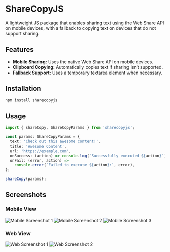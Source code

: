 # ShareCopyJS

A lightweight JS package that enables sharing text using the Web Share API on mobile devices, with a fallback to copying text on devices that do not support sharing.

## Features

- **Mobile Sharing:** Uses the native Web Share API on mobile devices.
- **Clipboard Copying:** Automatically copies text if sharing isn’t supported.
- **Fallback Support:** Uses a temporary textarea element when necessary.

## Installation

```bash
npm install sharecopyjs
```

## Usage

```ts
import { shareCopy, ShareCopyParams } from 'sharecopyjs';

const params: ShareCopyParams = {
  text: 'Check out this awesome content!',
  title: 'Awesome Content',
  url: 'https://example.com',
  onSuccess: (action) => console.log(`Successfully executed ${action}`),
  onFail: (error, action) =>
    console.error(`Failed to execute ${action}:`, error),
};

shareCopy(params);
```

## Screenshots
### Mobile View
![Mobile Screenshot 1](https://github.com/kingflamez/sharecopyjs/raw/main/SCREENSHOTS/Mobile1.jpg)
![Mobile Screenshot 2](https://github.com/kingflamez/sharecopyjs/raw/main/SCREENSHOTS/Mobile2.jpg)
![Mobile Screenshot 3](https://github.com/kingflamez/sharecopyjs/raw/main/SCREENSHOTS/Mobile3.jpg)

### Web View
![Web Screenshot 1](https://github.com/kingflamez/sharecopyjs/raw/main/SCREENSHOTS/Web1.jpg)
![Web Screenshot 2](https://github.com/kingflamez/sharecopyjs/raw/main/SCREENSHOTS/Web2.jpg)
